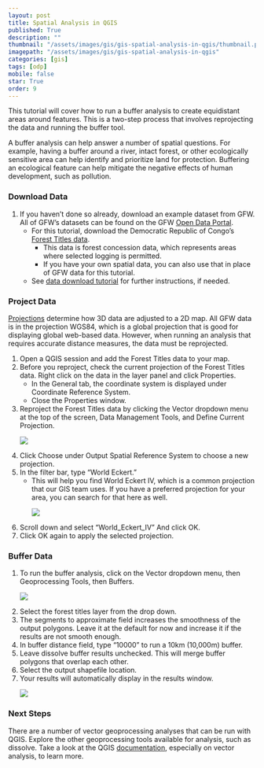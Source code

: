 ```yaml
---
layout: post
title: Spatial Analysis in QGIS
published: True
description: ""
thumbnail: "/assets/images/gis/gis-spatial-analysis-in-qgis/thumbnail.png"
imagepath: "/assets/images/gis/gis-spatial-analysis-in-qgis"
categories: [gis]
tags: [odp]
mobile: false
star: True
order: 9
---
```



<div id="desktopContent" class="content">
  <p>This tutorial will cover how to run a buffer analysis to create equidistant areas around features. This is a two-step process that involves reprojecting the data and running the buffer tool.</p>
  <p>A buffer analysis can help answer a number of spatial questions. For example, having a buffer around a river, intact forest, or other ecologically sensitive area can help identify and prioritize land for protection. Buffering an ecological feature can help mitigate the negative effects of human development, such as pollution.</p>
  <h3>Download Data</h3>
  <ol>
    <li>
      If you haven’t done so already, download an example dataset from GFW. All of GFW’s datasets can be found on the GFW <a href="http://data.globalforestwatch.org/" target="_blank">Open Data Portal</a>.
      <ul class="-lower-alpha">
        <li>
          For this tutorial, download the Democratic Republic of Congo’s <a href="http://data.globalforestwatch.org/datasets/535eb1335c4841b0bff272b78e2cc2f4_6?uiTab=metadata" target="_blank">Forest Titles data</a>.
          <ul class="-lower-roman">
            <li>This data is forest concession data, which represents areas where selected logging is permitted.</li>
            <li>If you have your own spatial data, you can also use that in place of GFW data for this tutorial.</li>
          </ul>
        </li>
        <li>See <a href="{{site.sub_url}}/download-data/download-data-from-the-open-data-portal.html">data download tutorial</a> for further instructions, if needed.</li>
      </ul>
    </li>
  </ol>

  <h3>Project Data</h3>
  <p><a href="http://resources.esri.com/help/9.3/arcgisengine/dotnet/89b720a5-7339-44b0-8b58-0f5bf2843393.htm" target="_blank">Projections</a> determine how 3D data are adjusted to a 2D map. All GFW data is in the projection WGS84, which is a global projection that is good for displaying global web-based data. However, when running an analysis that requires accurate distance measures, the data must be reprojected.</p>
  <ol>
    <li>Open a QGIS session and add the Forest Titles data to your map.</li>
    <li>
      Before you reproject, check the current projection of the Forest Titles data. Right click on the data in the layer panel and click Properties.
      <ul class="-lower-alpha">
        <li>In the General tab, the coordinate system is displayed under Coordinate Reference System.</li>
        <li>Close the Properties window.</li>
      </ul>
    </li>
    <li>
      Reproject the Forest Titles data by clicking the Vector dropdown menu at the top of the screen, Data Management Tools, and Define Current Projection.
      <p><img src="{{site.sub_url}}{{page.imagepath}}/desktop/define_coordinate.jpg"/></p>
    </li>
    <li>Click Choose under Output Spatial Reference System to choose a new projection.</li>
    <li>
      In the filter bar, type “World Eckert.”
      <ul class="-lower-alpha">
        <li>This will help you find World Eckert IV, which is a common projection that our GIS team uses. If you have a preferred projection for your area, you can search for that here as well.</li>
        <p><img src="{{site.sub_url}}{{page.imagepath}}/desktop/coordinate.jpg"/></p>
      </ul>
    </li>
    <li>Scroll down and select “World_Eckert_IV” And click OK.</li>
    <li>Click OK again to apply the selected projection.</li>
  </ol>

  <h3>Buffer Data</h3>
  <ol>
    <li>
      To run the buffer analysis, click on the Vector dropdown menu, then Geoprocessing Tools, then Buffers.
      <p><img src="{{site.sub_url}}{{page.imagepath}}/desktop/buffer.jpg"/></p>
    </li>
    <li>Select the forest titles layer from the drop down.</li>
    <li>The segments to approximate field increases the smoothness of the output polygons. Leave it at the default for now and increase it if the results are not smooth enough.</li>
    <li>In buffer distance field, type “10000” to run a 10km (10,000m) buffer.</li>
    <li>Leave dissolve buffer results unchecked. This will merge buffer polygons that overlap each other.</li>
    <li>Select the output shapefile location.</li>
    <li>
      Your results will automatically display in the results window.
      <p><img src="{{site.sub_url}}{{page.imagepath}}/desktop/buffer_results.jpg"/></p>
    </li>
  </ol>

  <h3>Next Steps</h3>
  <p>There are a number of vector geoprocessing analyses that can be run with QGIS. Explore the other geoprocessing tools available for analysis, such as dissolve. Take a look at the QGIS <a href="http://docs.qgis.org/2.8/en/docs/training_manual/vector_analysis/index.html" target="_blank">documentation</a>, especially on vector analysis, to learn more.</p>
</div>



<div id="mobileContent" class="content">
</div>
